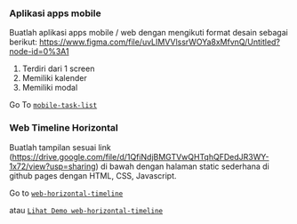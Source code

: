 ### Aplikasi apps mobile

Buatlah aplikasi apps mobile / web dengan mengikuti format desain sebagai
berikut:
https://www.figma.com/file/uvLIMVVlssrWOYa8xMfvnQ/Untitled?node-id=0%3A1

1. Terdiri dari 1 screen
2. Memiliki kalender
3. Memiliki modal

Go To
[`mobile-task-list`](https://github.com/solehudin5699/RefactoryId-techtest/tree/master/soal5/mobile-task-list)

### Web Timeline Horizontal

Buatlah tampilan sesuai link
(https://drive.google.com/file/d/1QfiNdjBMGTVwQHTqhQFDedJR3WY-1x72/view?usp=sharing)
di bawah dengan halaman static sederhana di github pages dengan HTML, CSS,
Javascript.

Go to
[`web-horizontal-timeline`](https://github.com/solehudin5699/RefactoryId-techtest/tree/master/soal5/web-horizontal-timeline)

atau
[`Lihat Demo web-horizontal-timeline`](https://solehudin5699.github.io/RefactoryId-techtest/tree/master/soal5/web-horizontal-timeline)
